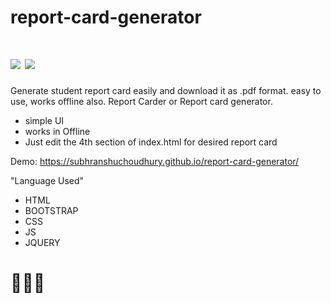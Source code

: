 # report-card-generator
# <img src="https://img.shields.io/badge/Status-Complete-green"> <img src="https://img.shields.io/badge/Ver-1.0.0-red">
Generate student report card easily and download it as .pdf format. easy to use, works offline also. Report Carder or Report card generator.

- simple UI
- works in Offline
- Just edit the 4th section of index.html for desired report card

Demo: https://subhranshuchoudhury.github.io/report-card-generator/

"Language Used"

- HTML
- BOOTSTRAP 
- CSS
- JS
- JQUERY

# 
# 🍫✨💖
